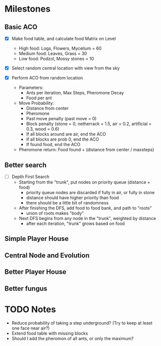 # Milestones
## Basic ACO
- [X] Make food table, and calculate food Matrix on Level
  - High food: Logs, Flowers, Mycelium = 60
  - Medium food: Leaves, Grass = 30
  - Low food: Podzol, Mossy stones = 10

- [X] Select random central location with view from the sky

- [X] Perform ACO from random location
  - Parameters:
    - Ants per iteration, Max Steps, Pheromone Decay
    - Food per ant
  - Move Probability:
    - Distance from center
    - Pheromone
    - Past move penalty (past move = 0)
    - Block penalty (stone = 0, netherrack = 1.5, air = 0.2, artificial = 0.3, wood = 0.6)
    - If all blocks around are air, end the ACO
    - If all blocks are prob 0, end the ACO
    - If found food, end the ACO
  - Pheromone return: Food found + (distance from center / maxsteps)

## Better search
- [ ] Depth First Search
  - Starting from the "trunk", put nodes on priority queue (distance + food)
    - priority queue nodes are discarded if fully in air, or fully in stone
    - distance should have higher priority than food
    - there should be a little bit of randomness
  - After finishing the DFS, add food to food bank, and path to "roots"
    - union of roots makes "body"
  - Next DFS begins from any node in the "trunk", weighted by distance
    - after each iteration, "trunk" grows based on food

## Simple Player House

## Central Node and Evolution

## Better Player House

## Better fungus

# TODO Notes
- Reduce probability of taking a step underground?
  (Try to keep at least one face near air?)
- Extend food table with missing blocks
- Should I add the pheromon of all ants, or only the maximum?
